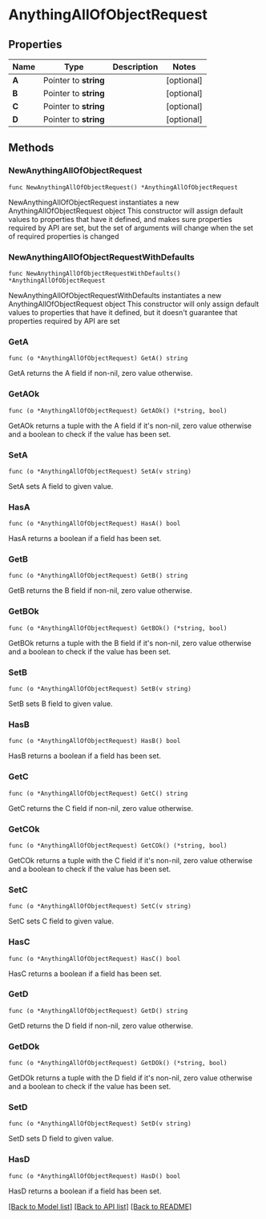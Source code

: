 # AnythingAllOfObjectRequest

## Properties

Name | Type | Description | Notes
------------ | ------------- | ------------- | -------------
**A** | Pointer to **string** |  | [optional] 
**B** | Pointer to **string** |  | [optional] 
**C** | Pointer to **string** |  | [optional] 
**D** | Pointer to **string** |  | [optional] 

## Methods

### NewAnythingAllOfObjectRequest

`func NewAnythingAllOfObjectRequest() *AnythingAllOfObjectRequest`

NewAnythingAllOfObjectRequest instantiates a new AnythingAllOfObjectRequest object
This constructor will assign default values to properties that have it defined,
and makes sure properties required by API are set, but the set of arguments
will change when the set of required properties is changed

### NewAnythingAllOfObjectRequestWithDefaults

`func NewAnythingAllOfObjectRequestWithDefaults() *AnythingAllOfObjectRequest`

NewAnythingAllOfObjectRequestWithDefaults instantiates a new AnythingAllOfObjectRequest object
This constructor will only assign default values to properties that have it defined,
but it doesn't guarantee that properties required by API are set

### GetA

`func (o *AnythingAllOfObjectRequest) GetA() string`

GetA returns the A field if non-nil, zero value otherwise.

### GetAOk

`func (o *AnythingAllOfObjectRequest) GetAOk() (*string, bool)`

GetAOk returns a tuple with the A field if it's non-nil, zero value otherwise
and a boolean to check if the value has been set.

### SetA

`func (o *AnythingAllOfObjectRequest) SetA(v string)`

SetA sets A field to given value.

### HasA

`func (o *AnythingAllOfObjectRequest) HasA() bool`

HasA returns a boolean if a field has been set.

### GetB

`func (o *AnythingAllOfObjectRequest) GetB() string`

GetB returns the B field if non-nil, zero value otherwise.

### GetBOk

`func (o *AnythingAllOfObjectRequest) GetBOk() (*string, bool)`

GetBOk returns a tuple with the B field if it's non-nil, zero value otherwise
and a boolean to check if the value has been set.

### SetB

`func (o *AnythingAllOfObjectRequest) SetB(v string)`

SetB sets B field to given value.

### HasB

`func (o *AnythingAllOfObjectRequest) HasB() bool`

HasB returns a boolean if a field has been set.

### GetC

`func (o *AnythingAllOfObjectRequest) GetC() string`

GetC returns the C field if non-nil, zero value otherwise.

### GetCOk

`func (o *AnythingAllOfObjectRequest) GetCOk() (*string, bool)`

GetCOk returns a tuple with the C field if it's non-nil, zero value otherwise
and a boolean to check if the value has been set.

### SetC

`func (o *AnythingAllOfObjectRequest) SetC(v string)`

SetC sets C field to given value.

### HasC

`func (o *AnythingAllOfObjectRequest) HasC() bool`

HasC returns a boolean if a field has been set.

### GetD

`func (o *AnythingAllOfObjectRequest) GetD() string`

GetD returns the D field if non-nil, zero value otherwise.

### GetDOk

`func (o *AnythingAllOfObjectRequest) GetDOk() (*string, bool)`

GetDOk returns a tuple with the D field if it's non-nil, zero value otherwise
and a boolean to check if the value has been set.

### SetD

`func (o *AnythingAllOfObjectRequest) SetD(v string)`

SetD sets D field to given value.

### HasD

`func (o *AnythingAllOfObjectRequest) HasD() bool`

HasD returns a boolean if a field has been set.


[[Back to Model list]](../README.md#documentation-for-models) [[Back to API list]](../README.md#documentation-for-api-endpoints) [[Back to README]](../README.md)


